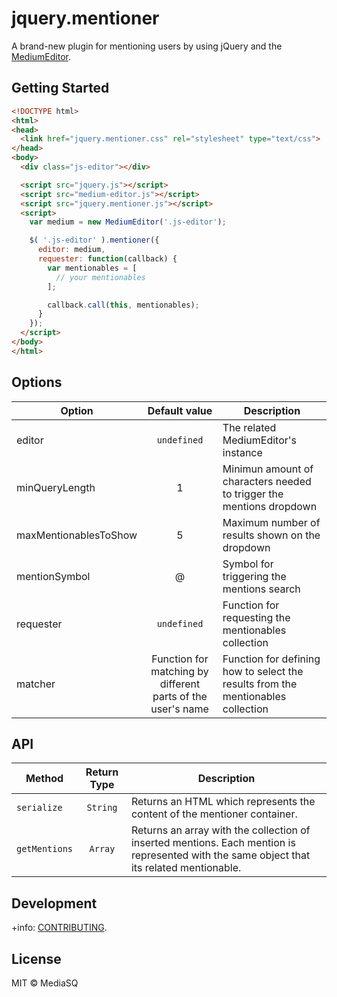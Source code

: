 # jquery.mentioner

A brand-new plugin for mentioning users by using jQuery and the [MediumEditor](https://github.com/yabwe/medium-editor).

## Getting Started

```html
<!DOCTYPE html>
<html>
<head>
  <link href="jquery.mentioner.css" rel="stylesheet" type="text/css">
</head>
<body>
  <div class="js-editor"></div>

  <script src="jquery.js"></script>
  <script src="medium-editor.js"></script>
  <script src="jquery.mentioner.js"></script>
  <script>
    var medium = new MediumEditor('.js-editor');

    $( '.js-editor' ).mentioner({
      editor: medium,
      requester: function(callback) {
        var mentionables = [
          // your mentionables
        ];

        callback.call(this, mentionables);
      }
    });
  </script>
</body>
</html>
```

## Options

| Option | Default value | Description |
| ------ | :-------------: | ----------- |
| editor | `undefined` | The related MediumEditor's instance |
| minQueryLength | 1 | Minimun amount of characters needed to trigger the mentions dropdown |
| maxMentionablesToShow | 5 | Maximum number of results shown on the dropdown |
| mentionSymbol | @ | Symbol for triggering the mentions search |
| requester | `undefined` | Function for requesting the mentionables collection |
| matcher | Function for matching by different parts of the user's name | Function for defining how to select the results from the mentionables collection |

## API

| Method | Return Type | Description |
| ------ | :---------: | ----------- |
| `serialize` | `String` | Returns an HTML which represents the content of the mentioner container. |
| `getMentions` | `Array` | Returns an array with the collection of inserted mentions. Each mention is represented with the same object that its related mentionable. |

## Development

+info: [CONTRIBUTING](contributing.md).

## License

MIT © MediaSQ
